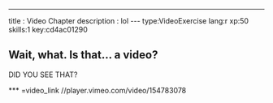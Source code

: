 ---
title       : Video Chapter
description : lol
--- type:VideoExercise lang:r xp:50 skills:1 key:cd4ac01290
## Wait, what. Is that... a video?

DID YOU SEE THAT?

*** =video_link
//player.vimeo.com/video/154783078